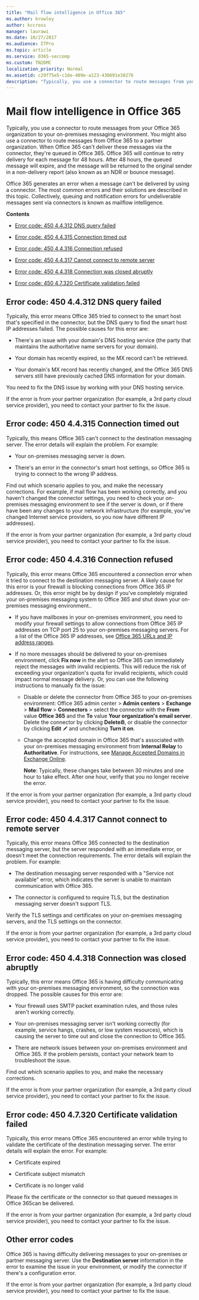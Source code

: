 ```yaml
---
title: "Mail flow intelligence in Office 365"
ms.author: krowley
author: kccross
manager: laurawi
ms.date: 10/27/2017
ms.audience: ITPro
ms.topic: article
ms.service: O365-seccomp
ms.custom: TN2DMC
localization_priority: Normal
ms.assetid: c29f75e5-c16e-409e-a123-430691e38276
description: "Typically, you use a connector to route messages from your Office 365 organization to your on-premises messaging environment. You might also use a connector to route messages from Office 365 to a partner organization. When Office 365 can't deliver these messages via the connector, they're queued in Office 365. "
---
```


# Mail flow intelligence in Office 365
  
Typically, you use a connector to route messages from your Office 365 organization to your on-premises messaging environment. You might also use a connector to route messages from Office 365 to a partner organization. When Office 365 can't deliver these messages via the connector, they're queued in Office 365. Office 365 will continue to retry delivery for each message for 48 hours. After 48 hours, the queued message will expire, and the message will be returned to the original sender in a non-delivery report (also known as an NDR or bounce message).
  
Office 365 generates an error when a message can't be delivered by using a connector. The most common errors and their solutions are described in this topic. Collectively, queuing and notification errors for undeliverable messages sent via connectors is known as mailflow intelligence.
  
 **Contents**
  
- [Error code: 450 4.4.312 DNS query failed](mail-flow-intelligence-in-office-365.md#ErrorCode44312)
    
- [Error code: 450 4.4.315 Connection timed out](mail-flow-intelligence-in-office-365.md#ErrorCode44315)
    
- [Error code: 450 4.4.316 Connection refused](mail-flow-intelligence-in-office-365.md#ErrorCode44316)
    
- [Error code: 450 4.4.317 Cannot connect to remote server](mail-flow-intelligence-in-office-365.md#ErrorCode44317)
    
- [Error code: 450 4.4.318 Connection was closed abruptly](mail-flow-intelligence-in-office-365.md#ErrorCode44318)
    
- [Error code: 450 4.7.320 Certificate validation failed](mail-flow-intelligence-in-office-365.md#ErrorCode47320)
    
## Error code: 450 4.4.312 DNS query failed
<a name="ErrorCode44312"> </a>

Typically, this error means Office 365 tried to connect to the smart host that's specified in the connector, but the DNS query to find the smart host IP addresses failed. The possible causes for this error are:
  
- There's an issue with your domain's DNS hosting service (the party that maintains the authoritative name servers for your domain).
    
- Your domain has recently expired, so the MX record can't be retrieved.
    
- Your domain's MX record has recently changed, and the Office 365 DNS servers still have previously cached DNS information for your domain.
    
You need to fix the DNS issue by working with your DNS hosting service.
  
If the error is from your partner organization (for example, a 3rd party cloud service provider), you need to contact your partner to fix the issue.
  
## Error code: 450 4.4.315 Connection timed out
<a name="ErrorCode44315"> </a>

Typically, this means Office 365 can't connect to the destination messaging server. The error details will explain the problem. For example:
  
- Your on-premises messaging server is down.
    
- There's an error in the connector's smart host settings, so Office 365 is trying to connect to the wrong IP address.
    
Find out which scenario applies to you, and make the necessary corrections. For example, if mail flow has been working correctly, and you haven't changed the connector settings, you need to check your on-premises messaging environment to see if the server is down, or if there have been any changes to your network infrastructure (for example, you've changed Internet service providers, so you now have different IP addresses).
  
If the error is from your partner organization (for example, a 3rd party cloud service provider), you need to contact your partner to fix the issue.
  
## Error code: 450 4.4.316 Connection refused
<a name="ErrorCode44316"> </a>

Typically, this error means Office 365 encountered a connection error when it tried to connect to the destination messaging server. A likely cause for this error is your firewall is blocking connections from Office 365 IP addresses. Or, this error might be by design if you've completely migrated your on-premises messaging system to Office 365 and shut down your on-premises messaging environment..
  
- If you have mailboxes in your on-premises environment, you need to modify your firewall settings to allow connections from Office 365 IP addresses on TCP port 25 to your on-premises messaging servers. For a list of the Office 365 IP addresses, see [Office 365 URLs and IP address ranges](https://go.microsoft.com/fwlink/p/?linkid=228887).
    
- If no more messages should be delivered to your on-premises environment, click **Fix now** in the alert so Office 365 can immediately reject the messages with invalid recipients. This will reduce the risk of exceeding your organization's quota for invalid recipients, which could impact normal message delivery. Or, you can use the following instructions to manually fix the issue: 
    
  - Disable or delete the connector from Office 365 to your on-premises environment: Office 365 admin center \> **Admin centers** \> **Exchange** \> **Mail flow** \> **Connectors** \> select the connector with the **From** value **Office 365** and the **To** value **Your organization's email server**. Delete the connector by clicking **Delete**![Delete icon](media/ITPro-EAC-DeleteIcon.png), or disable the connector by clicking **Edit** ![Edit icon](media/ITPro-EAC-EditIcon.png) and unchecking **Turn it on**.
    
  - Change the accepted domain in Office 365 that's associated with your on-premises messaging environment from **Internal Relay** to **Authoritative**. For instructions, see [Manage Accepted Domains in Exchange Online](http://technet.microsoft.com/library/0fc0ecc0-e133-48fa-9d72-cb4793a73960.aspx).
    
    **Note**: Typically, these changes take between 30 minutes and one hour to take effect. After one hour, verify that you no longer receive the error.
    
If the error is from your partner organization (for example, a 3rd party cloud service provider), you need to contact your partner to fix the issue.
  
## Error code: 450 4.4.317 Cannot connect to remote server
<a name="ErrorCode44317"> </a>

Typically, this error means Office 365 connected to the destination messaging server, but the server responded with an immediate error, or doesn't meet the connection requirements. The error details will explain the problem. For example:
  
- The destination messaging server responded with a "Service not available" error, which indicates the server is unable to maintain communication with Office 365.
    
- The connector is configured to require TLS, but the destination messaging server doesn't support TLS.
    
Verify the TLS settings and certificates on your on-premises messaging servers, and the TLS settings on the connector.
  
If the error is from your partner organization (for example, a 3rd party cloud service provider), you need to contact your partner to fix the issue.
  
## Error code: 450 4.4.318 Connection was closed abruptly
<a name="ErrorCode44318"> </a>

Typically, this error means Office 365 is having difficulty communicating with your on-premises messaging environment, so the connection was dropped. The possible causes for this error are:
  
- Your firewall uses SMTP packet examination rules, and those rules aren't working correctly.
    
- Your on-premises messaging server isn't working correctly (for example, service hangs, crashes, or low system resources), which is causing the server to time out and close the connection to Office 365.
    
- There are network issues between your on-premises environment and Office 365. If the problem persists, contact your network team to troubleshoot the issue.
    
Find out which scenario applies to you, and make the necessary corrections.
  
If the error is from your partner organization (for example, a 3rd party cloud service provider), you need to contact your partner to fix the issue.
  
## Error code: 450 4.7.320 Certificate validation failed
<a name="ErrorCode47320"> </a>

Typically, this error means Office 365 encountered an error while trying to validate the certificate of the destination messaging server. The error details will explain the error. For example:
  
- Certificate expired
    
- Certificate subject mismatch
    
- Certificate is no longer valid
    
Please fix the certificate or the connector so that queued messages in Office 365can be delivered.
  
If the error is from your partner organization (for example, a 3rd party cloud service provider), you need to contact your partner to fix the issue.
  
## Other error codes
<a name="sectionSection6"> </a>

Office 365 is having difficulty delivering messages to your on-premises or partner messaging server. Use the **Destination server** information in the error to examine the issue in your environment, or modify the connector if there's a configuration error. 
  
If the error is from your partner organization (for example, a 3rd party cloud service provider), you need to contact your partner to fix the issue.
  

